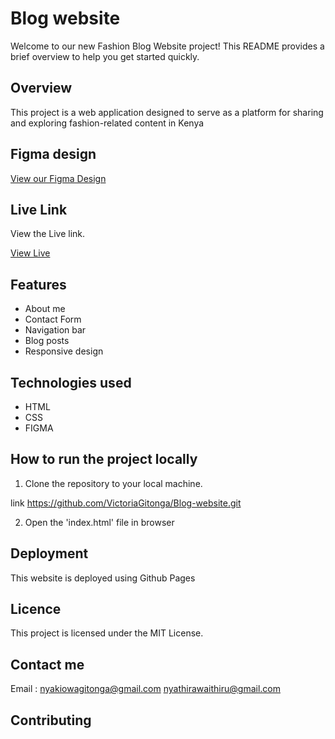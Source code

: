 # Blog website
Welcome to our new Fashion Blog Website project! This README provides a brief overview to help you get started quickly.

## Overview
This project is a web application designed to serve as a platform for sharing and exploring fashion-related content in Kenya


## Figma design

<a href="#">View our Figma Design</a>


## Live Link

View the Live link.

<a href="https://victoriagitonga.github.io/Blog-website/">View Live</a>


## Features

* About me
* Contact Form
* Navigation bar
* Blog posts
* Responsive design


## Technologies used

* HTML
* CSS
* FIGMA

## How to run the project locally

1. Clone the repository to your local machine.

link https://github.com/VictoriaGitonga/Blog-website.git

2. Open the 'index.html' file in browser


## Deployment
This website is deployed using Github Pages


## Licence
This project is licensed under the MIT License.

## Contact me
Email : nyakiowagitonga@gmail.com
        nyathirawaithiru@gmail.com

## Contributing
